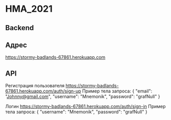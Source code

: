 # HMA_2021

## Backend
## Адрес
https://stormy-badlands-67861.herokuapp.com
## API
Регистрация пользователя https://stormy-badlands-67861.herokuapp.com/auth/sign-up
Пример тела запроса: { "email": "Johnny@gmail.com", "username": "Mnemonik", "password": "grafNull" }

Логин https://stormy-badlands-67861.herokuapp.com/auth/sign-in
Пример тела запроса: { "username": "Mnemonik", "password": "grafNull" }
